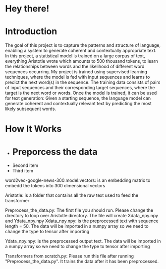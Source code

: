 
# Hey there!

# Introduction 
The goal of this project is to capture the patterns and structure of language, enabling a system to generate coherent and contextually appropriate text.
In this project, a statistical model is trained on a large corpus of text, everything Aristotle wrote which amounts to 500 thousand tokens, to learn the relationships between words and the likelihood of different word sequences occurring. My project is trained using supervised learning techniques, where the model is fed with input
sequences and learns to predict the next word(s) in the sequence. The training data consists of pairs of input sequences and their corresponding target sequences, where the target is the next word or words.
Once the model is trained, it can be used for text generation: Given a starting sequence, the language model can generate coherent and contextually relevant text by predicting the most likely subsequent words.

# How It Works
- # Preporcess the data
- Second item
- Third item

word2vec-google-news-300.model.vectors: is an embedding matrix to embedd the tokens into 300 dimensional vectors

Aristotle: is a folder that contains all the raw text used to feed the transformer

Preprocess_the_data.py:  The first file you should run. Please change the directory to loop over Aristotle directory. The file will create Xdata_npy.npy and Ydata_npy.npy
  Xdata_npy.npy: is the preprocessed text with sequence length = 50. The data will be imported in a numpy array
  so we need to change the type to tensor after importing 
  
  Ydata_npy.npy: is the preprocessed output text. The data will be imported in a numpy array
  so we need to change the type to tensor after importing 


Transformers from scratch.py: Please run this file after running "Preprocess_the_data.py". It trains the data after it has been preprocessed.
